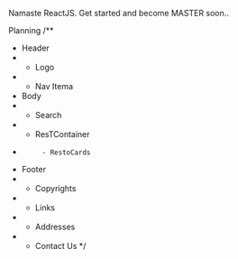 Namaste ReactJS. Get started and become MASTER soon..

Planning 
/**
 * Header
 *  -   Logo
 *  -   Nav Itema
 * Body
 *  -   Search
 *  -   ResTContainer
 *          - RestoCards
 * Footer
 *  -   Copyrights
 *  -   Links
 *  -   Addresses
 *  -   Contact Us
 */